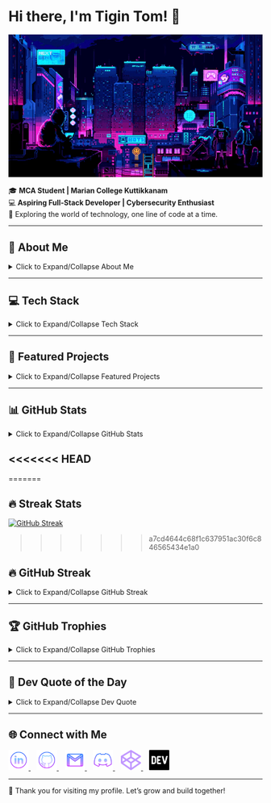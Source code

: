 # Hi there, I'm Tigin Tom! 👋

![Lofi City](assets/loficity.gif)

🎓 **MCA Student | Marian College Kuttikkanam**  
💻 **Aspiring Full-Stack Developer | Cybersecurity Enthusiast**  
🌟 Exploring the world of technology, one line of code at a time.

---

## 📌 About Me

<details>
  <summary>Click to Expand/Collapse About Me</summary>
  I’m passionate about **software development** and **cybersecurity**, currently exploring the world of **full-stack web development**. I love building impactful projects, solving coding challenges, and continuously improving my skills.

  - 🌱 Learning: React.js, Node.js, Express, MongoDB, and Cybersecurity Fundamentals  
  - 🔍 Interests: Full-Stack Development, Ethical Hacking, Web Security  
  - 🤝 Open to: Collaboration, mentorship, and new learning opportunities
</details>

---

## 💻 Tech Stack

<details>
  <summary>Click to Expand/Collapse Tech Stack</summary>
  **Languages & Frameworks**  
  ![Python](https://img.shields.io/badge/python-3670A0?style=for-the-badge&logo=python&logoColor=ffdd54)
  ![Django](https://img.shields.io/badge/django-%23092E20.svg?style=for-the-badge&logo=django&logoColor=white)
  ![Flask](https://img.shields.io/badge/flask-%23000.svg?style=for-the-badge&logo=flask&logoColor=white)
  ![PHP](https://img.shields.io/badge/php-%23777BB4.svg?style=for-the-badge&logo=php&logoColor=white)
  ![MySQL](https://img.shields.io/badge/mysql-4479A1.svg?style=for-the-badge&logo=mysql&logoColor=white)
  ![SQLite](https://img.shields.io/badge/sqlite-%2307405e.svg?style=for-the-badge&logo=sqlite&logoColor=white)

  **Frontend & Styling**  
  ![HTML5](https://img.shields.io/badge/html5-%23E34F26.svg?style=for-the-badge&logo=html5&logoColor=white)
  ![CSS3](https://img.shields.io/badge/css3-%231572B6.svg?style=for-the-badge&logo=css3&logoColor=white)
  ![JavaScript](https://img.shields.io/badge/javascript-F7DF1E?style=for-the-badge&logo=javascript&logoColor=black)
  ![Bootstrap](https://img.shields.io/badge/bootstrap-%238511FA.svg?style=for-the-badge&logo=bootstrap&logoColor=white)

  **Tools & Platforms**  
  ![Git](https://img.shields.io/badge/git-%23F05033.svg?style=for-the-badge&logo=git&logoColor=white)
  ![GitHub](https://img.shields.io/badge/github-%23121011.svg?style=for-the-badge&logo=github&logoColor=white)
  ![Azure](https://img.shields.io/badge/Microsoft_Azure-0078D4?style=for-the-badge&logo=microsoft-azure&logoColor=white)
  ![Jira](https://img.shields.io/badge/jira-%230A0FFF.svg?style=for-the-badge&logo=jira&logoColor=white)
  ![Power Bi](https://img.shields.io/badge/power_bi-F2C811?style=for-the-badge&logo=powerbi&logoColor=black)

  **Design & Productivity**  
  ![Notion](https://img.shields.io/badge/Notion-%23000000.svg?style=for-the-badge&logo=notion&logoColor=white)
  ![Canva](https://img.shields.io/badge/Canva-%2300C4CC.svg?style=for-the-badge&logo=Canva&logoColor=white)
</details>

---

## 🚀 Featured Projects

<details>
  <summary>Click to Expand/Collapse Featured Projects</summary>
  ### 🎥 [Movie Ticket Booking System](https://github.com/Tigin-T-om/Movie_ticket)  
  Web app for seamless movie ticket booking.  
  Tech: HTML, CSS, JavaScript, PHP

  ### 🌐 [Personal Portfolio](https://github.com/Tigin-T-om/Portfolio)  
  Your personal portfolio website.  
  Tech: HTML, CSS, JavaScript

  ### 💼 [DeskDelight](https://github.com/Tigin-T-om/DeskDelight)  
  A desk reservation system for co-working spaces.  
  Tech: Python, Django, SQLite
</details>

---

## 📊 GitHub Stats

<details>
  <summary>Click to Expand/Collapse GitHub Stats</summary>
  ![Tigin's GitHub stats](https://github-readme-stats.vercel.app/api?username=Tigin-T-om&show_icons=true&theme=github_dark&hide_border=true&count_private=true&include_all_commits=true)
  [![Top Langs](https://github-readme-stats.vercel.app/api/top-langs/?username=Tigin-T-om&layout=compact&theme=github_dark&hide_border=true&langs_count=8)](https://github.com/Tigin-T-om)
</details>

<<<<<<< HEAD
---
=======
## 🔥 Streak Stats
[![GitHub Streak](https://github-readme-streak-stats-lemon-eight-58.vercel.app?user=Tigin-T-om&theme=radical&fire=FFAB00)](https://git.io/streak-stats)
>>>>>>> a7cd4644c68f1c637951ac30f6c846565434e1a0

## 🔥 GitHub Streak

<details>
  <summary>Click to Expand/Collapse GitHub Streak</summary>
  [![GitHub Streak](https://github-readme-streak-stats.herokuapp.com?user=Tigin-T-om&theme=tokyonight-duo&short_numbers=true&fire=EB7803)](https://git.io/streak-stats)
</details>

---

## 🏆 GitHub Trophies

<details>
  <summary>Click to Expand/Collapse GitHub Trophies</summary>
  ![GitHub Trophies](https://github-profile-trophy.vercel.app/?username=Tigin-T-om&theme=gitdimmed&no-frame=true&margin-w=15&column=5)
</details>

---

## 💬 Dev Quote of the Day

<details>
  <summary>Click to Expand/Collapse Dev Quote</summary>
  ![Dev Quote](https://quotes-github-readme.vercel.app/api?type=vetical&theme=radical)
</details>

---

## 🌐 Connect with Me

<p align="left">
  <a href="https://www.linkedin.com/in/tigintom/" target="_blank">
    <img src="assets/linkedinlogo.png" alt="LinkedIn" width="40px"/>
  </a>
  &nbsp;&nbsp;
  <a href="https://github.com/Tigin-T-om" target="_blank">
    <img src="assets/githublogo.png" alt="GitHub" width="40px"/>
  </a>
  &nbsp;&nbsp;
  <a href="mailto:tigintomelanji@gmail.com">
    <img src="assets/gmailogo.png" alt="Gmail" width="40px"/>
  </a>
  &nbsp;&nbsp;
  <a href="https://discord.com/users/tom_tigin">
    <img src="assets/discordlogo.png" alt="Discord" width="40px"/>
  </a>
  &nbsp;&nbsp;
  <a href="https://codepen.io/Tigin-Tom">
    <img src="assets/codepenlogo.png" alt="CodePen" width="40px"/>
  </a>
  &nbsp;&nbsp;
  <a href="https://dev.to/tigin_tom_855930423c238b7">
    <img src="assets/devtologo.png" alt="Dev.to" width="40px"/>
  </a>
</p>

---

🙌 Thank you for visiting my profile. Let’s grow and build together!
